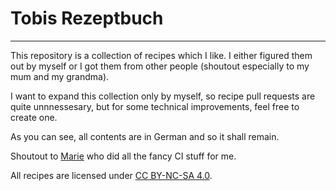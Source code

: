 # Tobis Rezeptbuch

---

This repository is a collection of recipes which I like. I either figured them out by myself or I got them from other people (shoutout especially to my mum and my grandma).

I want to expand this collection only by myself, so recipe pull requests are quite unnnessesary, but for some technical improvements, feel free to create one.

As you can see, all contents are in German and so it shall remain.

Shoutout to [Marie](https://github.com/NyCodeGHG) who did all the fancy CI stuff for me.

All recipes are licensed under [CC BY-NC-SA 4.0](https://creativecommons.org/licenses/by-nc-sa/4.0/).